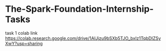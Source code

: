 # The-Spark-Foundation-Internship-Tasks

task 1 colab link https://colab.research.google.com/drive/1AIJjzu9bSXb5TJO_bxIz1TqbDIZSyXwY?usp=sharing
